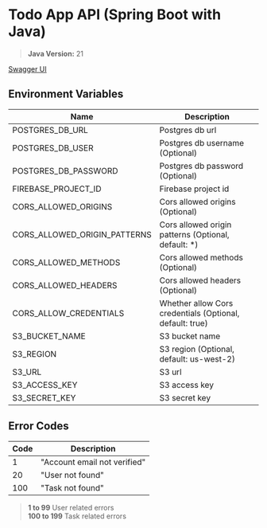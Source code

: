 # Todo App API (Spring Boot with Java)

> **Java Version:** 21

[Swagger UI](http://localhost:8080/api/swagger-ui/index.html)

## Environment Variables

| Name                         | Description                                              |
|------------------------------|----------------------------------------------------------|
| POSTGRES_DB_URL              | Postgres db url                                          |
| POSTGRES_DB_USER             | Postgres db username (Optional)                          |
| POSTGRES_DB_PASSWORD         | Postgres db password (Optional)                          |
| FIREBASE_PROJECT_ID          | Firebase project id                                      |
| CORS_ALLOWED_ORIGINS         | Cors allowed origins (Optional)                          |
| CORS_ALLOWED_ORIGIN_PATTERNS | Cors allowed origin patterns (Optional, default: *)      |
| CORS_ALLOWED_METHODS         | Cors allowed methods (Optional)                          |
| CORS_ALLOWED_HEADERS         | Cors allowed headers (Optional)                          |
| CORS_ALLOW_CREDENTIALS       | Whether allow Cors credentials (Optional, default: true) |
| S3_BUCKET_NAME               | S3 bucket name                                           |
| S3_REGION                    | S3 region (Optional, default: us-west-2)                 |
| S3_URL                       | S3 url                                                   |
| S3_ACCESS_KEY                | S3 access key                                            |
| S3_SECRET_KEY                | S3 secret key                                            |

## Error Codes

| Code | Description                  |
|------|------------------------------|
| 1    | "Account email not verified" |
| 20   | "User not found"             |
| 100  | "Task not found"             |

> **1 to 99** User related errors \
> **100 to 199** Task related errors
